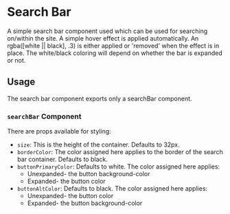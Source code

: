 # Search Bar
A simple search bar component used which can be used for searching on/within the site. A simple hover effect is applied automatically.
An rgba([white || black], .3) is either applied or 'removed' when the effect is in place. The white/black coloring will depend on whether the bar is expanded or not.

## Usage
The search bar component exports only a searchBar component.

### `searchBar` Component
There are props available for styling:

- `size`: This is the height of the container. Defaults to 32px.
- `borderColor`: The color assigned here applies to the border of the search bar container. Defaults to black.
- `buttonPrimaryColor`: Defaults to white. The color assigned here applies:
    * Unexpanded- the button background-color
    * Expanded- the button color
- `buttonAltColor`: Defaults to black. The color assigned here applies:
    * Unexpanded- the button color
    * Expanded- the button background-color

